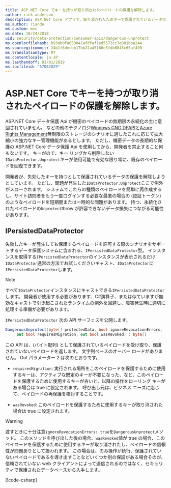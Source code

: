 ```yaml
---
title: ASP.NET Core でキーを持つが取り消されたペイロードの保護を解除します。
author: rick-anderson
description: ASP.NET Core アプリで、取り消されたためキーで保護されているデータの保護を解除する方法について説明します。
ms.author: riande
ms.custom: mvc
ms.date: 10/24/2018
uid: security/data-protection/consumer-apis/dangerous-unprotect
ms.openlocfilehash: b93ab0fa650041afdfaf1ed5572cc7e081bba244
ms.sourcegitcommit: 24b1f6decbb17bb22a45166e5fdb0845c65af498
ms.translationtype: MT
ms.contentlocale: ja-JP
ms.lasthandoff: 03/01/2019
ms.locfileid: "57062829"
---
```

# <a name="unprotect-payloads-whose-keys-have-been-revoked-in-aspnet-core"></a>ASP.NET Core でキーを持つが取り消されたペイロードの保護を解除します。


<a name="data-protection-consumer-apis-dangerous-unprotect"></a>

ASP.NET Core データ保護 Api が機密のペイロードの無期限の永続化の主に意図されていません。 などの他のテクノロジ[Windows CNG DPAPI](https://msdn.microsoft.com/library/windows/desktop/hh706794%28v=vs.85%29.aspx)と[Azure Rights Management](/rights-management/)無制限のストレージのシナリオに適したこれに応じて拡大縮小の強力なキー管理機能があるとします。 ただし、機密データの長期的な保護の ASP.NET Core データ保護 Api を使用してから、開発者を禁止すること何もないです。 キーがので、キー リングから削除しない`IDataProtector.Unprotect`キーが使用可能で有効な限り常に、既存のペイロードを回復できます。

開発者が、失効したキーを持つとして保護されているデータの保護を解除しようとしています。 ただし、問題が発生した`IDataProtector.Unprotect`ここで例外がスローされます。 システムでこれらの種類のペイロードを簡単に再作成するし、サイト訪問者をもう一度ログインする必要な最悪の場合の (認証トークン) のようなペイロードを短期間または一時的な問題があります。 持つ、永続化されたペイロードの`Unprotect`throw が許容できないデータ損失につながる可能性があります。

## <a name="ipersisteddataprotector"></a>IPersistedDataProtector

失効したキーが発生しても保護するペイロードを許可する際のシナリオをサポートするデータ保護システムに含まれる、`IPersistedDataProtector`型。 インスタンスを取得する`IPersistedDataProtector`のインスタンスが表示されるだけ`IDataProtector`通常の方法でお試しくださいキャスト、`IDataProtector`に`IPersistedDataProtector`します。

> [!NOTE]
> すべて`IDataProtector`インスタンスにキャストできる`IPersistedDataProtector`します。 開発者が使用する必要があります、C#演算子、または似ていますが無効なキャストで引き起こされたランタイムの例外を回避し、障害発生時に適切に処理する準備が必要があります。

`IPersistedDataProtector` 次の API サーフェスを公開します。

```csharp
DangerousUnprotect(byte[] protectedData, bool ignoreRevocationErrors,
     out bool requiresMigration, out bool wasRevoked) : byte[]
```

この API は、(バイト配列) として保護されているペイロードを受け取り、保護されていないペイロードを返します。 文字列ベースのオーバー ロードがありません。 Out パラメーター 2 は次のとおりです。

* `requiresMigration`: 実行される場所をこのペイロードを保護するために使用するキーは、アクティブな既定のキーが不要になった、など、このペイロードを保護するために使用するキーが古いと、以降の操作をローリング キーがある場合は true に設定されます。 呼び出し元は、ビジネス ニーズに応じて、ペイロードの再保護を検討することです。

* `wasRevoked`: このペイロードを保護するために使用するキーが取り消された場合は true に設定されます。

>[!WARNING]
> 渡すときに十分注意`ignoreRevocationErrors: true`を`DangerousUnprotect`メソッド。 このメソッドを呼び出した後の場合、`wasRevoked`値が true の場合、このペイロードを保護するために使用するキーが取り消されたし、ペイロードの信頼性が問題ありとして扱われます。 この場合は、のみ操作が続行、保護されていないペイロードであるを導き出すことなどいくつか別の保証がある場合そのが、信頼されていない web クライアントによって送信されるのではなく、セキュリティで保護されたデータベースから入手します。

[!code-csharp[](dangerous-unprotect/samples/dangerous-unprotect.cs)]
